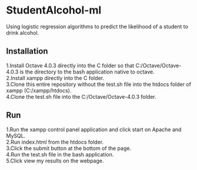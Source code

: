 # StudentAlcohol-ml
Using logistic regression algorithms to predict the likelihood of a student to drink alcohol.
## Installation
1.Install Octave 4.0.3 directly into the C folder so that C:/Octave/Octave-4.0.3 is the directory to the bash application native to octave.<br />
2.Install xampp directly into the C folder.<br />
 3.Clone this entire repository without the test.sh file into the htdocs folder of xampp (C:/xampp/htdocs).<br />
 4.Clone the test.sh file into the C:/Octave/Octave-4.0.3 folder.<br />
## Run
1.Run the xampp control panel application and click start on Apache and MySQL.<br />
2.Run index.html from the htdocs folder.<br />
3.Click the submit button at the bottom of the page.<br />
4.Run the test.sh file in the bash application.<br />
5.Click view my results on the webpage.<br />
